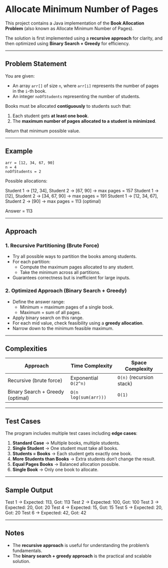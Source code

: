 # Allocate Minimum Number of Pages

This project contains a Java implementation of the **Book Allocation Problem** (also known as Allocate Minimum Number of Pages).  

The solution is first implemented using a **recursive approach** for clarity, and then optimized using **Binary Search + Greedy** for efficiency.  

---

## Problem Statement
You are given:
- An array `arr[]` of size `n`, where `arr[i]` represents the number of pages in the `i`-th book.  
- An integer `noOfStudents` representing the number of students.  

Books must be allocated **contiguously** to students such that:
1. Each student gets **at least one book**.  
2. The **maximum number of pages allocated to a student is minimized**.  

Return that minimum possible value.

---

## Example
```text
arr = [12, 34, 67, 90]
n = 4
noOfStudents = 2
```
Possible allocations:

Student 1 → [12, 34], Student 2 → [67, 90] → max pages = 157
Student 1 → [12], Student 2 → [34, 67, 90] → max pages = 191
Student 1 → [12, 34, 67], Student 2 → [90] → max pages = 113 (optimal)

Answer = 113

---

## Approach

### 1. Recursive Partitioning (Brute Force)
- Try all possible ways to partition the books among students.  
- For each partition:
  - Compute the maximum pages allocated to any student.  
  - Take the minimum across all partitions.  
- Guarantees correctness but is inefficient for large inputs.  

### 2. Optimized Approach (Binary Search + Greedy)
- Define the answer range:
  - Minimum = maximum pages of a single book.  
  - Maximum = sum of all pages.  
- Apply binary search on this range.  
- For each mid value, check feasibility using a **greedy allocation**.  
- Narrow down to the minimum feasible maximum.  

---

## Complexities
| Approach                         | Time Complexity       | Space Complexity |
|----------------------------------|-----------------------|------------------|
| Recursive (brute force)          | Exponential `O(2^n)` | `O(n)` (recursion stack) |
| Binary Search + Greedy (optimal) | `O(n log(sum(arr)))` | `O(1)` |

---

## Test Cases
The program includes multiple test cases including **edge cases**:

1. **Standard Case** → Multiple books, multiple students.  
2. **Single Student** → One student must take all books.  
3. **Students = Books** → Each student gets exactly one book.  
4. **More Students than Books** → Extra students don’t change the result.  
5. **Equal Pages Books** → Balanced allocation possible.  
6. **Single Book** → Only one book to allocate.  

---

## Sample Output
Test 1 → Expected: 113, Got: 113
Test 2 → Expected: 100, Got: 100
Test 3 → Expected: 20, Got: 20 
Test 4 → Expected: 15, Got: 15
Test 5 → Expected: 20, Got: 20
Test 6 → Expected: 42, Got: 42

---

## Notes
- The **recursive approach** is useful for understanding the problem’s fundamentals.  
- The **binary search + greedy approach** is the practical and scalable solution.  
